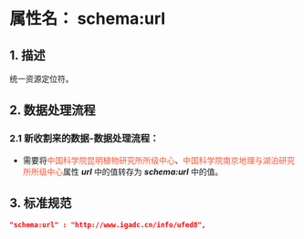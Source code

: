 # 属性名： schema:url

## 1. 描述
统一资源定位符。

## 2. 数据处理流程
### 2.1 新收割来的数据-数据处理流程：
   * 需要将<font color="#fc5531">中国科学院昆明植物研究所所级中心</font>、<font color="#fc5531">中国科学院南京地理与湖泊研究所所级中心</font>属性 ___url___ 中的值转存为 ___schema:url___ 中的值。

## 3. 标准规范
```json
"schema:url" : "http://www.igadc.cn/info/ufed8",
``` 